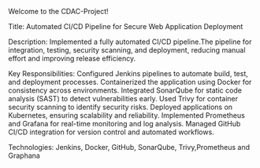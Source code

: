 Welcome to the CDAC-Project!

Title: Automated CI/CD Pipeline for Secure Web Application Deployment

Description: Implemented a fully automated CI/CD pipeline.The pipeline for integration, testing, security scanning, and deployment, reducing manual effort and improving release efficiency.

Key Responsibilities: Configured Jenkins pipelines to automate build, test, and deployment processes. Containerized the application using Docker for consistency across environments. Integrated SonarQube for static code analysis (SAST) to detect vulnerabilities early. Used Trivy for container security scanning to identify security risks. Deployed applications on Kubernetes, ensuring scalability and reliability. Implemented Prometheus and Grafana for real-time monitoring and log analysis. Managed GitHub CI/CD integration for version control and automated workflows.

Technologies: Jenkins, Docker, GitHub, SonarQube, Trivy,Prometheus and Graphana
